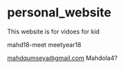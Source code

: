 # personal_website
This website is for vidoes for kid

mahd18-meet
meetyear18


mahdqumseya@gmail.com
Mahdola4?
